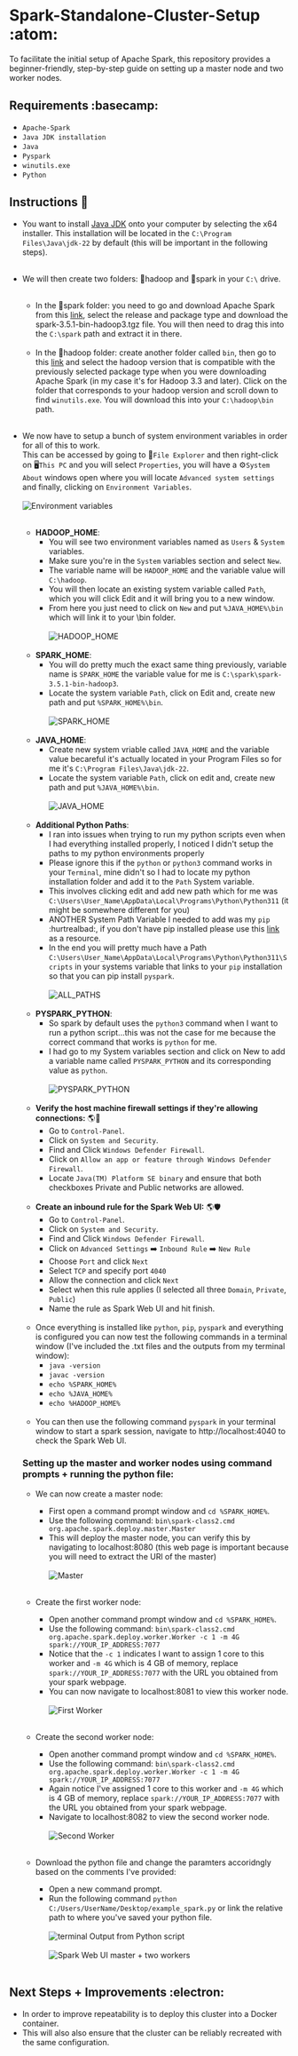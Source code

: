 # Spark-Standalone-Cluster-Setup :atom:
To facilitate the initial setup of Apache Spark, this repository provides a beginner-friendly, step-by-step guide on setting up a master node and two worker nodes. 

## Requirements :basecamp:
* `Apache-Spark`
* `Java JDK installation`
* `Java`
* `Pyspark`
* `winutils.exe`
* `Python`

## Instructions :page_with_curl:
* You want to install [Java JDK](https://www.oracle.com/java/technologies/downloads/#jdk22-windows) onto your computer by selecting the x64 installer. This installation will be located in the `C:\Program Files\Java\jdk-22` by default (this will be important in the following steps).<br><br>
* We will then create two folders: :file_folder:hadoop and :file_folder:spark in your `C:\` drive.<br><br>
  * In the :file_folder:spark folder: you need to go and download Apache Spark from this [link](https://spark.apache.org/downloads.html), select the release and package type and download the spark-3.5.1-bin-hadoop3.tgz file. You will then need to drag this into the `C:\spark` path and extract it in there.<br><br>
  * In the :file_folder:hadoop folder: create another folder called `bin`, then go to this [link](https://github.com/cdarlint/winutils) and select the hadoop version that is compatible with the previously selected package type when you were downloading Apache Spark (in my case it's for Hadoop 3.3 and later). Click on the folder that corresponds to your hadoop version and scroll down to find `winutils.exe`. You will download this into your `C:\hadoop\bin` path.<br><br>
* We now have to setup a bunch of system environment variables in order for all of this to work.<br> This can be accessed by going to :file_folder:`File Explorer` and then right-click on :desktop_computer:`This PC` and you will select `Properties`, you will have a :gear:`System About` windows open where you will locate `Advanced system settings` and finally, clicking on `Environment Variables`.<br><br> ![Environment variables](https://github.com/Turnipdo/Spark-Standalone-Cluster-Setup/blob/main/Images/Environment%20variables.png) <br><br>
  * **HADOOP_HOME**:
    * You will see two environment variables named as `Users` & `System` variables.
    * Make sure you're in the `System` variables section and select `New`.
    * The variable name will be `HADOOP_HOME` and the variable value will `C:\hadoop`.
    * You will then locate an existing system variable called `Path`, which you will click Edit and it will bring you to a new window.
    * From here you just need to click on `New` and put `%JAVA_HOME%\bin` which will link it to your \bin folder.<br><br> ![HADOOP_HOME](https://github.com/Turnipdo/Spark-Standalone-Cluster-Setup/blob/main/Images/HADOOP_HOME.png) <br><br>
  * **SPARK_HOME**:
    * You will do pretty much the exact same thing previously, variable name is `SPARK_HOME` the variable value for me is `C:\spark\spark-3.5.1-bin-hadoop3`.
    * Locate the system variable `Path`, click on Edit and, create new path and put `%SPARK_HOME%\bin`.<br><br> ![SPARK_HOME](https://github.com/Turnipdo/Spark-Standalone-Cluster-Setup/blob/main/Images/SPARK_HOME.png) <br><br>
  * **JAVA_HOME**:
    * Create new system vriable called `JAVA_HOME` and the variable value becareful it's actually located in your Program Files so for me it's `C:\Program Files\Java\jdk-22`.
    * Locate the system variable `Path`, click on edit and, create new path and put `%JAVA_HOME%\bin`.<br><br> ![JAVA_HOME](https://github.com/Turnipdo/Spark-Standalone-Cluster-Setup/blob/main/Images/JAVA_HOME.png) <br><br>
  * **Additional Python Paths**:
    * I ran into issues when trying to run my python scripts even when I had everything installed properly, I noticed I didn't setup the paths to my python environments properly
    * Please ignore this if the `python` or `python3` command works in your `Terminal`, mine didn't so I had to locate my python installation folder and add it to the `Path` System variable.
    * This involves clicking edit and add new path which for me was `C:\Users\User_Name\AppData\Local\Programs\Python\Python311` (it might be somewhere different for you)
    * ANOTHER System Path Variable I needed to add was my `pip` :hurtrealbad:, if you don't have pip installed please use this [link](https://www.youtube.com/watch?v=ENHnfQ3cBQM) as a resource.
    * In the end you will pretty much have a Path `C:\Users\User_Name\AppData\Local\Programs\Python\Python311\Scripts` in your systems variable that links to your `pip` installation so that you can pip install `pyspark`.<br><br> ![ALL_PATHS](https://github.com/Turnipdo/Spark-Standalone-Cluster-Setup/blob/main/Images/Path_system_variable_edit.png)<br><br>
  * **PYSPARK_PYTHON**:
    * So spark by default uses the `python3` command when I want to run a python script...this was not the case for me because the correct command that works is `python` for me.
    * I had go to my System variables section and click on New to add a variable name called `PYSPARK_PYTHON` and its corresponding value as `python`.<br><br> ![PYSPARK_PYTHON](https://github.com/Turnipdo/Spark-Standalone-Cluster-Setup/blob/main/Images/PYSPARK_PYTHON.png)<br><br>
  * **Verify the host machine firewall settings if they're allowing connections:** :earth_americas::bricks: <br>
    * Go to `Control-Panel`.
    * Click on `System and Security`.
    * Find and Click `Windows Defender Firewall`.
    * Click on `Allow an app or feature through Windows Defender Firewall`.
    * Locate `Java(TM) Platform SE binary` and ensure that both checkboxes Private and Public networks are allowed.<br><br>
  * **Create an inbound rule for the Spark Web UI:** :earth_americas::shield: <br>
    * Go to `Control-Panel`.
    * Click on `System and Security`.
    * Find and Click `Windows Defender Firewall`.
    * Click on `Advanced Settings` :arrow_right: `Inbound Rule` :arrow_right: `New Rule`
    * Choose `Port` and click `Next`
    * Select `TCP` and specify port `4040`
    * Allow the connection and click `Next`
    * Select when this rule applies (I selected all three `Domain`, `Private`, `Public`)
    * Name the rule as Spark Web UI and hit finish.<br><br>
  * Once everything is installed like `python`, `pip`, `pyspark` and everything is configured you can now test the following commands in a terminal window (I've included the .txt files and the outputs from my terminal window):
    * `java -version`
    * `javac -version`
    * `echo %SPARK_HOME%`
    * `echo %JAVA_HOME%`
    * `echo %HADOOP_HOME%`<br><br>
  * You can then use the following command `pyspark` in your terminal window to start a spark session, navigate to http://localhost:4040 to check the Spark Web UI.
 
  ### Setting up the master and worker nodes using command prompts + running the python file:
  * We can now create a master node:
    * First open a command prompt window and `cd %SPARK_HOME%`.
    * Use the following command: `bin\spark-class2.cmd org.apache.spark.deploy.master.Master`
    * This will deploy the master node, you can verify this by navigating to localhost:8080 (this web page is important because you will need to extract the URl of the master)<br><br>
    ![Master](https://github.com/Turnipdo/Spark-Standalone-Cluster-Setup/blob/main/Images/Master%20%2B%20Worker%20images/Master%20Node.png)<br><br>
   * Create the first worker node:
     * Open another command prompt window and `cd %SPARK_HOME%`.
     * Use the following command: `bin\spark-class2.cmd org.apache.spark.deploy.worker.Worker -c 1 -m 4G spark://YOUR_IP_ADDRESS:7077`
     * Notice that the `-c 1` indicates I want to assign 1 core to this worker and `-m 4G` which is 4 GB of memory, replace `spark://YOUR_IP_ADDRESS:7077` with the URL you obtained from your spark webpage.
     * You can now navigate to localhost:8081 to view this worker node.<br><br>
     ![First Worker](https://github.com/Turnipdo/Spark-Standalone-Cluster-Setup/blob/main/Images/Master%20%2B%20Worker%20images/First%20Worker.png)<br><br>
   * Create the second worker node:
     * Open another command prompt window and `cd %SPARK_HOME%`.
     * Use the following command: `bin\spark-class2.cmd org.apache.spark.deploy.worker.Worker -c 1 -m 4G spark://YOUR_IP_ADDRESS:7077`
     * Again notice I've assigned 1 core to this worker and `-m 4G` which is 4 GB of memory, replace `spark://YOUR_IP_ADDRESS:7077` with the URL you obtained from your spark webpage.
     * Navigate to localhost:8082 to view the second worker node.<br><br>
     ![Second Worker](https://github.com/Turnipdo/Spark-Standalone-Cluster-Setup/blob/main/Images/Master%20%2B%20Worker%20images/Second%20Worker.png)<br><br>

   * Download the python file and change the paramters accoridngly based on the comments I've provided:
     * Open a new command prompt.
     * Run the following command `python C:/Users/UserName/Desktop/example_spark.py` or link the relative path to where you've saved your python file.<br><br>
     ![terminal Output from Python script](https://github.com/Turnipdo/Spark-Standalone-Cluster-Setup/blob/main/Images/Master%20%2B%20Worker%20images/Output%20from%20the%20execution%20of%20python%20script.png)<br><br>
     ![Spark Web UI master + two workers](https://github.com/Turnipdo/Spark-Standalone-Cluster-Setup/blob/main/Images/Master%20%2B%20Worker%20images/spark%20web%20ui%20with%20two%20workers.png)<br><br>

## Next Steps + Improvements :electron:
* In order to improve repeatability is to deploy this cluster into a Docker container.
* This will also also ensure that the cluster can be reliably recreated with the same configuration.


   
      
 
  

  
  
